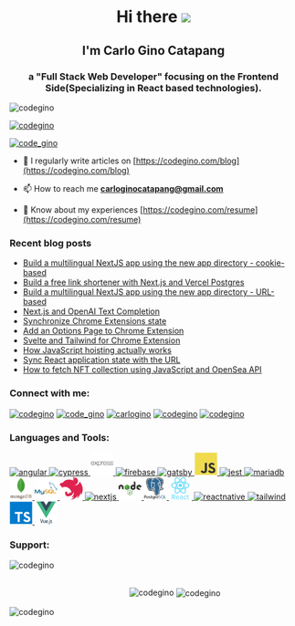 <h1 align="center">Hi there <img src="https://media.giphy.com/media/hvRJCLFzcasrR4ia7z/giphy.gif" width="29px"></h1>
<h2 align="center">I'm Carlo Gino Catapang</h2>
<h3 align="center">a "Full Stack Web Developer" focusing on the Frontend Side(Specializing in React based technologies).</h3>

<p align="left"> <img src="https://komarev.com/ghpvc/?username=codegino&label=Profile%20views&color=0e75b6&style=flat" alt="codegino" /> </p>

<p align="left"> <a href="https://github.com/ryo-ma/github-profile-trophy"><img src="https://github-profile-trophy.vercel.app/?username=codegino" alt="codegino" /></a> </p>

<p align="left"> <a href="https://twitter.com/code_gino" target="blank"><img src="https://img.shields.io/twitter/follow/code_gino?logo=twitter&style=for-the-badge" alt="code_gino" /></a> </p>

- 📝 I regularly write articles on [https://codegino.com/blog](https://codegino.com/blog)

- 📫 How to reach me **carloginocatapang@gmail.com**

- 📄 Know about my experiences [https://codegino.com/resume](https://codegino.com/resume)

### Recent blog posts
<!-- BLOG-POST-LIST:START -->
- [Build a multilingual NextJS app using the new app directory - cookie-based](https://carlogino.com/blog/nextjs-app-dir-i18n-cookie)
- [Build a free link shortener with Next.js and Vercel Postgres](https://carlogino.com/blog/nextjs-vercel-link-shortener)
- [Build a multilingual NextJS app using the new app directory - URL-based](https://carlogino.com/blog/nextjs13-i18n)
- [Next.js and OpenAI Text Completion](https://carlogino.com/blog/openai-nextjs-text-completion)
- [Synchronize Chrome Extensions state](https://carlogino.com/blog/svelte-chromium-extension-sync-states)
- [Add an Options Page to Chrome Extension](https://carlogino.com/blog/svelte-chromium-extension-options)
- [Svelte and Tailwind for Chrome Extension](https://carlogino.com/blog/svelte-chromium-extension)
- [How JavaScript hoisting actually works](https://carlogino.com/blog/javascript-hoisting)
- [Sync React application state with the URL](https://carlogino.com/blog/react-sync-state-with-url)
- [How to fetch NFT collection using JavaScript and OpenSea API](https://carlogino.com/blog/fetching-opensea-collection)
<!-- BLOG-POST-LIST:END -->

<h3 align="left">Connect with me:</h3>
<p align="left">
<a href="https://dev.to/codegino" target="blank"><img align="center" src="https://raw.githubusercontent.com/rahuldkjain/github-profile-readme-generator/master/src/images/icons/Social/devto.svg" alt="codegino" height="30" width="40" /></a>
<a href="https://twitter.com/code_gino" target="blank"><img align="center" src="https://raw.githubusercontent.com/rahuldkjain/github-profile-readme-generator/master/src/images/icons/Social/twitter.svg" alt="code_gino" height="30" width="40" /></a>
<a href="https://linkedin.com/in/carlogino" target="blank"><img align="center" src="https://raw.githubusercontent.com/rahuldkjain/github-profile-readme-generator/master/src/images/icons/Social/linked-in-alt.svg" alt="carlogino" height="30" width="40" /></a>
<a href="https://codesandbox.com/codegino" target="blank"><img align="center" src="https://raw.githubusercontent.com/rahuldkjain/github-profile-readme-generator/master/src/images/icons/Social/codesandbox.svg" alt="codegino" height="30" width="40" /></a>
<a href="https://fb.com/codegino" target="blank"><img align="center" src="https://raw.githubusercontent.com/rahuldkjain/github-profile-readme-generator/master/src/images/icons/Social/facebook.svg" alt="codegino" height="30" width="40" /></a>
</p>

<h3 align="left">Languages and Tools:</h3>
<p align="left"> <a href="https://angular.io" target="_blank" rel="noreferrer"> <img src="https://angular.io/assets/images/logos/angular/angular.svg" alt="angular" width="40" height="40"/> </a> <a href="https://www.cypress.io" target="_blank" rel="noreferrer"> <img src="https://raw.githubusercontent.com/simple-icons/simple-icons/6e46ec1fc23b60c8fd0d2f2ff46db82e16dbd75f/icons/cypress.svg" alt="cypress" width="40" height="40"/> </a> <a href="https://expressjs.com" target="_blank" rel="noreferrer"> <img src="https://raw.githubusercontent.com/devicons/devicon/master/icons/express/express-original-wordmark.svg" alt="express" width="40" height="40"/> </a> <a href="https://firebase.google.com/" target="_blank" rel="noreferrer"> <img src="https://www.vectorlogo.zone/logos/firebase/firebase-icon.svg" alt="firebase" width="40" height="40"/> </a> <a href="https://www.gatsbyjs.com/" target="_blank" rel="noreferrer"> <img src="https://www.vectorlogo.zone/logos/gatsbyjs/gatsbyjs-icon.svg" alt="gatsby" width="40" height="40"/> </a> <a href="https://developer.mozilla.org/en-US/docs/Web/JavaScript" target="_blank" rel="noreferrer"> <img src="https://raw.githubusercontent.com/devicons/devicon/master/icons/javascript/javascript-original.svg" alt="javascript" width="40" height="40"/> </a> <a href="https://jestjs.io" target="_blank" rel="noreferrer"> <img src="https://www.vectorlogo.zone/logos/jestjsio/jestjsio-icon.svg" alt="jest" width="40" height="40"/> </a> <a href="https://mariadb.org/" target="_blank" rel="noreferrer"> <img src="https://www.vectorlogo.zone/logos/mariadb/mariadb-icon.svg" alt="mariadb" width="40" height="40"/> </a> <a href="https://www.mongodb.com/" target="_blank" rel="noreferrer"> <img src="https://raw.githubusercontent.com/devicons/devicon/master/icons/mongodb/mongodb-original-wordmark.svg" alt="mongodb" width="40" height="40"/> </a> <a href="https://www.mysql.com/" target="_blank" rel="noreferrer"> <img src="https://raw.githubusercontent.com/devicons/devicon/master/icons/mysql/mysql-original-wordmark.svg" alt="mysql" width="40" height="40"/> </a> <a href="https://nestjs.com/" target="_blank" rel="noreferrer"> <img src="https://raw.githubusercontent.com/devicons/devicon/master/icons/nestjs/nestjs-plain.svg" alt="nestjs" width="40" height="40"/> </a> <a href="https://nextjs.org/" target="_blank" rel="noreferrer"> <img src="https://cdn.worldvectorlogo.com/logos/nextjs-2.svg" alt="nextjs" width="40" height="40"/> </a> <a href="https://nodejs.org" target="_blank" rel="noreferrer"> <img src="https://raw.githubusercontent.com/devicons/devicon/master/icons/nodejs/nodejs-original-wordmark.svg" alt="nodejs" width="40" height="40"/> </a> <a href="https://www.postgresql.org" target="_blank" rel="noreferrer"> <img src="https://raw.githubusercontent.com/devicons/devicon/master/icons/postgresql/postgresql-original-wordmark.svg" alt="postgresql" width="40" height="40"/> </a> <a href="https://reactjs.org/" target="_blank" rel="noreferrer"> <img src="https://raw.githubusercontent.com/devicons/devicon/master/icons/react/react-original-wordmark.svg" alt="react" width="40" height="40"/> </a> <a href="https://reactnative.dev/" target="_blank" rel="noreferrer"> <img src="https://reactnative.dev/img/header_logo.svg" alt="reactnative" width="40" height="40"/> </a> <a href="https://tailwindcss.com/" target="_blank" rel="noreferrer"> <img src="https://www.vectorlogo.zone/logos/tailwindcss/tailwindcss-icon.svg" alt="tailwind" width="40" height="40"/> </a> <a href="https://www.typescriptlang.org/" target="_blank" rel="noreferrer"> <img src="https://raw.githubusercontent.com/devicons/devicon/master/icons/typescript/typescript-original.svg" alt="typescript" width="40" height="40"/> </a> <a href="https://vuejs.org/" target="_blank" rel="noreferrer"> <img src="https://raw.githubusercontent.com/devicons/devicon/master/icons/vuejs/vuejs-original-wordmark.svg" alt="vuejs" width="40" height="40"/> </a> </p>

<h3 align="left">Support:</h3>
<p><a href="https://www.buymeacoffee.com/codegino"> <img align="left" src="https://cdn.buymeacoffee.com/buttons/v2/default-yellow.png" height="50" width="210" alt="codegino" /></a></p><br><br>

<p><img align="left" src="https://github-readme-stats.vercel.app/api/top-langs?username=codegino&show_icons=true&locale=en&layout=compact" alt="codegino" /></p>

<p>&nbsp;<img align="center" src="https://github-readme-stats.vercel.app/api?username=codegino&show_icons=true&locale=en" alt="codegino" /></p>

<p><img align="center" src="https://github-readme-streak-stats.herokuapp.com/?user=codegino&" alt="codegino" /></p>
